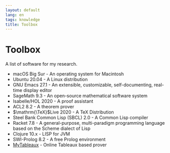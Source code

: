 ```yaml
---
layout: default
lang: en
tags: knowledge
title: Toolbox
---
```


# Toolbox

A list of software for my research.

- macOS Big Sur - An operating system for Macintosh
- Ubuntu 20.04 - A Linux distribution
- GNU Emacs 27.1 - An extensible, customizable, self-documenting, real-time display editor
- SageMath 9.3 - An open-source mathematical software system
- Isabelle/HOL 2020 - A proof assistant
- ACL2 8.2 - A theorem prover
- $\mathrm{\TeX}$Live 2020 - A TeX Distribution
- Steel Bank Common Lisp (SBCL) 2.0 - A Common Lisp compiler
- Racket 7.8 - A general-purpose, multi-paradigm programming language based on the Scheme dialect of Lisp
- Clojure 10.x - LISP for JVM
- SWI-Prolog 8.2 - A free Prolog environment
- [MyTableaux](https://gist.githack.com/tani/e148eac91f7ef3633fa7469eba815a51/raw/tableaux.html) - Online Tableaux based prover
